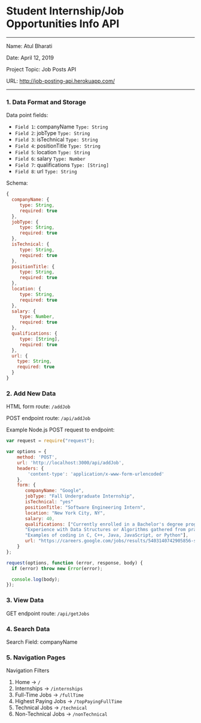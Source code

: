 # Student Internship/Job Opportunities Info API

---

Name: Atul Bharati

Date: April 12, 2019

Project Topic: Job Posts API

URL: http://job-posting-api.herokuapp.com/

---

### 1. Data Format and Storage

Data point fields:
- `Field 1`: companyName    `Type: String`
- `Field 2`: jobType        `Type: String`
- `Field 3`: isTechnical    `Type: String`
- `Field 4`: positionTitle  `Type: String`
- `Field 5`: location       `Type: String`
- `Field 6`: salary         `Type: Number`
- `Field 7`: qualifications `Type: [String]`
- `Field 8`: url            `Type: String`

Schema:
```javascript
{
  companyName: {
     type: String,
     required: true
  },
  jobType: {
     type: String,
     required: true
  },
  isTechnical: {
     type: String,
     required: true
  },
  positionTitle: {
     type: String,
     required: true
  },
  location: {
     type: String,
     required: true
  },
  salary: {
     type: Number,
     required: true
  },
  qualifications: {
     type: [String],
     required: true
  },
  url: {
    type: String,
    required: true
  }
}
```

### 2. Add New Data

HTML form route: `/addJob`

POST endpoint route: `/api/addJob`

Example Node.js POST request to endpoint:
```javascript
var request = require("request");

var options = {
    method: 'POST',
    url: 'http://localhost:3000/api/addJob',
    headers: {
        'content-type': 'application/x-www-form-urlencoded'
    },
    form: {
       companyName: "Google",
       jobType: "Fall Undergraduate Internship",
       isTechnical: "yes"
       positionTitle: "Software Engineering Intern",
       location: "New York City, NY",
       salary: 40,
       qualifications: ["Currently enrolled in a Bachelor's degree program in Computer Science, or related technical field",
       "Experience with Data Structures or Algorithms gathered from practical experience inside or outside of school or work", "Experience in Software Development and coding in a general purpose programming language",
       "Examples of coding in C, C++, Java, JavaScript, or Python"],
       url: "https://careers.google.com/jobs/results/5403140742905856-software-engineering-intern-ms-fall-2019/?company=Google&company=YouTube&employment_type=INTERN&jlo=en_US&q=Software%20Engineer"
    }
};

request(options, function (error, response, body) {
  if (error) throw new Error(error);

  console.log(body);
});
```

### 3. View Data

GET endpoint route: `/api/getJobs`

### 4. Search Data

Search Field: companyName

### 5. Navigation Pages

Navigation Filters
1. Home -> `/`
2. Internships -> `/internships`
3. Full-Time Jobs -> `/fullTime`
4. Highest Paying Jobs -> `/topPayingFullTime`
5. Technical Jobs -> `/technical`
6. Non-Technical Jobs -> `/nonTechnical`
